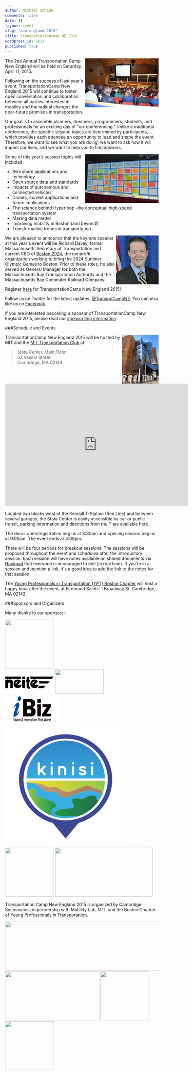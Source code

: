 ```yaml
---
author: Michael Schade
comments: false
date: {}
layout: event
slug: "new-england-2015"
title: TransportationCamp NE 2015
wordpress_id: 1623
published: true
---
```

<a href="bFD0ljslwL.jpeg"><img src="bFD0ljslwLsmall.jpeg" width=241 height=160 align=right ></a>The 2nd Annual Transportation Camp New England will be held on Saturday, April 11, 2015. 

Following on the success of last year's event, TransportationCamp New England 2015 will continue to foster open conversation and collaboration between all parties interested in mobility and the radical changes the near-future promises in transportation.

Our goal is to assemble planners, dreamers, programmers, students, and professionals for an exciting day of "un-conferencing." Unlike a traditional conference, the specific session topics are determined by participants, which provides each attendee an opportunity to lead and shape the event. Therefore, we want to see what you are doing; we want to ask how it will impact our lives; and we want to help you to find answers.

<a href="x1DAoy1T8V.jpeg"><img src="x1DAoy1T8Vsmall.jpeg" width=241 height=160 align=right ></a>Some of this year’s session topics will included:

* Bike share applications and technology
* Open source data and standards
* Impacts of autonomous and connected vehicles
* Drones, current applications and future implications
* The science behind Hyperloop -the conceptual high-speed transportation system
* Making data matter
* Improving mobility in Boston (and beyond!)
* Transformative trends in transportation

<img width=140 height=160 src="Secretary_Davey140x160.jpg" align=right title="Richard Davey">We are pleased to announce that the keynote speaker at this year's event will be Richard Davey, former Massachusetts Secretary of Transportation and current CEO of [Boston 2024](http://www.2024boston.org/), the nonprofit organization working to bring the 2024 Summer Olympic Games to Boston. Prior to these roles, he also served as General Manager for both the Massachusetts Bay Transportation Authority and the Massachusetts Bay Commuter Railroad Company.

Register [here](http://www.eventbrite.com/e/transportationcamp-new-england-2015-tickets-13577902873) for TransportationCamp New England 2015!

Follow us on Twitter for the latest updates, [@TranspoCampNE](https://twitter.com/TranspoCampNE). You can also like us on [Facebook](https://www.facebook.com/pages/TransportationCamp-New-England/219391578269518).

If you are interested becoming a sponsor of TransportationCamp New England 2015, please read our [sponsorship information](TransportationCamp_Flyer.pdf).

###Schedule and Events

<a href="cltTonUej9.jpeg"><img src="cltTonUej9small.jpeg" width=120 height=160 align=right ></a> TransportationCamp New England 2015 will be hosted by MIT and the [MIT Transportation Club](http://t-club.mit.edu/) at:

> Stata Center, Main Floor<br>
> 32 Vassar Street<br>
> Cambridge, MA 02139 

<iframe src="https://www.google.com/maps/embed?pb=!1m14!1m8!1m3!1d2948.0926789748933!2d-71.0905626!3d42.3618641!3m2!1i1024!2i768!4f13.1!3m3!1m2!1s0x89e370abe1db5703%3A0xd3b042dc26a8b515!2s32+Vassar+St%2C+Massachusetts+Institute+of+Technology%2C+Cambridge%2C+MA+02139!5e0!3m2!1sen!2sus!4v1423241426388" width="600" height="400" frameborder="0" style="border:0"></iframe>

Located two blocks west of the Kendall T-Station (Red Line) and between several garages, the Stata Center is easily accessible by car or public transit, parking information and directions from the T are available [here](http://www.gbcacm.org/venues/cambridge/mit-building-32-stata-center.html).

The doors open/registration begins at 8:30am and opening session begins at 9:00am. The event ends at 4:00pm.

There will be four periods for breakout sessions. The sessions will be proposed throughout the event and scheduled after the introductory session. Each session will have notes available on shared documents via [Hackpad](https://tcamp2015ne.hackpad.com/) that everyone is encouraged to edit (in real time). If you're in a session and mention a link, it's a good idea to add the link to the notes for that session.

The [Young Professionals in Transportation (YPT) Boston Chapter](http://www.yptboston.org/) will host a happy hour after the event, at Firebrand Saints: 1 Broadway St, Cambridge, MA 02142.

###Sponsors and Organizers

Many thanks to our sponsors:

<img src="http://mvjantzen.com/mobility/sponsor-airsage.jpg" width=160 height=160 ><br>
<img src="sponsor-neite.png" width=160 height=80 > <img src="sponsor-zipcar.jpg" width=160 height=80 > <img src="sponsor-iBiz.png" width=179 height=95 ><br><img src="sponsor-Kinisi.png" width=400 height=400 ><br>
<img src="http://mvjantzen.com/mobility/sponsor-ecolane.png" width=160 height=160 > <img src="http://mvjantzen.com/mobility/sponsor-cartodb.png" width=320 height=160 >   

Transportation Camp New England 2015 is organized by Cambridge Systematics, in partnership with Mobility Lab, MIT, and the Boston Chapter of Young Professionals in Transportation.

<img src="http://mvjantzen.com/mobility/organizer-camsys.jpg" width=659 height=160 > <img src="http://mvjantzen.com/mobility/organizer-mit.png" width=309 height=160 > <img src="http://mvjantzen.com/mobility/organizer-MobilityLab.jpg" width=160 height=160 > <img src="http://mvjantzen.com/mobility/organizer-ypt.jpg" width=160 height=160 >
